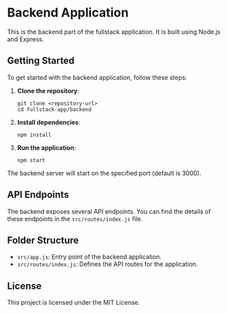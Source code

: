 # Backend Application

This is the backend part of the fullstack application. It is built using Node.js and Express.

## Getting Started

To get started with the backend application, follow these steps:

1. **Clone the repository**:
   ```
   git clone <repository-url>
   cd fullstack-app/backend
   ```

2. **Install dependencies**:
   ```
   npm install
   ```

3. **Run the application**:
   ```
   npm start
   ```

The backend server will start on the specified port (default is 3000).

## API Endpoints

The backend exposes several API endpoints. You can find the details of these endpoints in the `src/routes/index.js` file.

## Folder Structure

- `src/app.js`: Entry point of the backend application.
- `src/routes/index.js`: Defines the API routes for the application.

## License

This project is licensed under the MIT License.